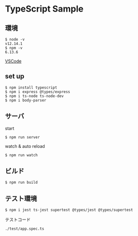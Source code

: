 # TypeScript Sample

## 環境

```
$ node -v
v12.14.1
$ npm -v
6.13.6
```

[VSCode](https://azure.microsoft.com/ja-jp/products/visual-studio-code/)

## set up

```
$ npm install typescript
$ npm i express @types/express
$ npm i ts-node ts-node-dev
$ npm i body-parser
```

## サーバ

start
```
$ npm run server
```

watch & auto reload
```
$ npm run watch
```

## ビルド

```
$ npm run build
```

## テスト環境

```
$ npm i jest ts-jest supertest @types/jest @types/supertest
```

テストコード

```
./test/app.spec.ts
```
